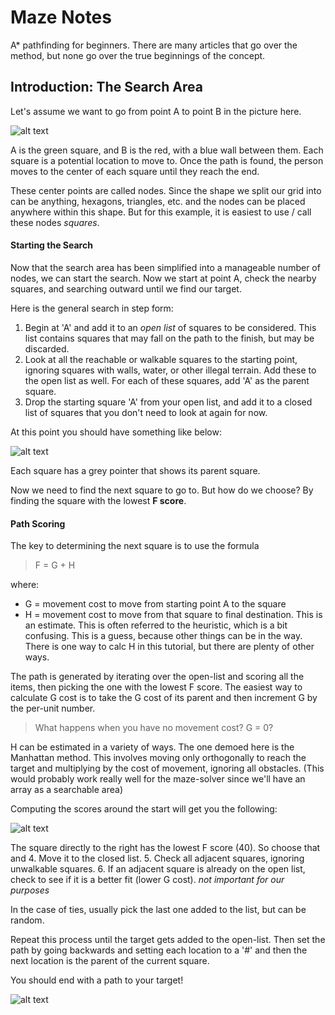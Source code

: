 # Maze Notes

A* pathfinding for beginners. There are many articles that go over the method,
but none go over the true beginnings of the concept.

## Introduction: The Search Area

Let's assume we want to go from point A to point B in the picture here.

![alt text][fig1]

A is the green square, and B is the red, with a blue wall between them.
Each square is a potential location to move to. Once the path is found, the
person moves to the center of each square until they reach the end.

These center points are called nodes. Since the shape we split our grid into can
be anything, hexagons, triangles, etc. and the nodes can be placed anywhere
within this shape. But for this example, it is easiest to use / call these nodes
_squares_.

#### Starting the Search

Now that the search area has been simplified into a manageable number of nodes,
 we can start the search. Now we start at point A, check the nearby squares,
 and searching outward until we find our target.

Here is the general search in step form:
  1. Begin at 'A' and add it to an _open list_ of squares to be considered.
  This list contains squares that may fall on the path to the finish, but may be
  discarded.
  2. Look at all the reachable or walkable squares to the starting point,
  ignoring squares with walls, water, or other illegal terrain. Add these to the
  open list as well. For each of these squares, add 'A' as the parent square.
  3. Drop the starting square 'A' from your open list, and add it to a closed
  list of squares that you don't need to look at again for now.

At this point you should have something like below:

![alt text][fig2]

Each square has a grey pointer that shows its parent square.

Now we need to find the next square to go to. But how do we choose? By finding the square with the lowest __F score__.

#### Path Scoring

The key to determining the next square is to use the formula
> F = G + H

where:
  * G = movement cost to move from starting point A to the square
  * H = movement cost to move from that square to final destination. This is an
  estimate. This is often referred to the heuristic, which is a bit confusing.
  This is a guess, because other things can be in the way. There is one way to
  calc H in this tutorial, but there are plenty of other ways.

The path is generated by iterating over the open-list and scoring all the items,
then picking the one with the lowest F score. The easiest way to calculate G
cost is to take the G cost of its parent and then increment G by the per-unit
number.

> What happens when you have no movement cost? G = 0?

H can be estimated in a variety of ways. The one demoed here is the Manhattan
method. This involves moving only orthogonally to reach the target and
multiplying by the cost of movement, ignoring all obstacles. (This would probably work really well for the maze-solver since we'll have an array as a searchable area)

Computing the scores around the start will get you the following:

![alt text][fig3]

The square directly to the right has the lowest F score (40). So choose that and
  4. Move it to the closed list.
  5. Check all adjacent squares, ignoring unwalkable squares.
  6. If an adjacent square is already on the open list, check to see if it is
  a better fit (lower G cost). _not important for our purposes_

In the case of ties, usually pick the last one added to the list, but can be
random.

Repeat this process until the target gets added to the open-list. Then set the
path by going backwards and setting each location to a '#' and then the next
location is the parent of the current square.

You should end with a path to your target!

![alt text][fig4]

[fig1]: http://www.policyalmanac.org/games/aStarT1.jpg
[fig2]: http://www.policyalmanac.org/games/aStarT2.jpg
[fig3]: http://www.policyalmanac.org/games/aStarT3.jpg
[fig4]: http://www.policyalmanac.org/games/aStarT7.jpg
